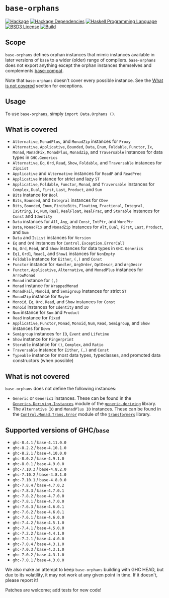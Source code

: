 # `base-orphans`
[![Hackage](https://img.shields.io/hackage/v/base-orphans.svg)][Hackage: base-orphans]
[![Hackage Dependencies](https://img.shields.io/hackage-deps/v/base-orphans.svg)](http://packdeps.haskellers.com/reverse/base-orphans)
[![Haskell Programming Language](https://img.shields.io/badge/language-Haskell-blue.svg)][Haskell.org]
[![BSD3 License](http://img.shields.io/badge/license-MIT-brightgreen.svg)][tl;dr Legal: MIT]
[![Build](https://img.shields.io/travis/haskell-compat/base-orphans.svg)](https://travis-ci.org/haskell-compat/base-orphans)

[Hackage: base-orphans]:
  http://hackage.haskell.org/package/base-orphans
  "base-orphans package on Hackage"
[Haskell.org]:
  http://www.haskell.org
  "The Haskell Programming Language"
[tl;dr Legal: MIT]:
  https://tldrlegal.com/license/mit-license
  "MIT License"

## Scope

`base-orphans` defines orphan instances that mimic instances available in later
versions of `base` to a wider (older) range of compilers. `base-orphans` does
not export anything except the orphan instances themselves and complements
[base-compat](http://hackage.haskell.org/package/base-compat).

Note that `base-orphans` doesn't cover every possible instance. See the
[What is not covered](#what-is-not-covered) section for exceptions.

## Usage

To use `base-orphans`, simply `import Data.Orphans ()`.

## What is covered

 * `Alternative`, `MonadPlus`, and `MonadZip` instances for `Proxy`
 * `Alternative`, `Applicative`, `Bounded`, `Data`, `Enum`, `Foldable`, `Functor`, `Ix`, `Monad`, `MonadFix`, `MonadPlus`, `MonadZip`, and `Traversable` instances for data types in `GHC.Generics`
 * `Alternative`, `Eq`, `Ord`, `Read`, `Show`, `Foldable`, and `Traversable` instances for `ZipList`
 * `Applicative` and `Alternative` instances for `ReadP` and `ReadPrec`
 * `Applicative` instance for strict and lazy `ST`
 * `Applicative`, `Foldable`, `Functor`, `Monad`, and `Traversable` instances for `Complex`,
   `Dual`, `First`, `Last`, `Product`, and `Sum`
 * `Bits` instance for `Bool`
 * `Bits`, `Bounded`, and `Integral` instances for `CDev`
 * `Bits`, `Bounded`, `Enum`, `FiniteBits`, `Floating`, `Fractional`, `Integral`, `IsString`, `Ix`, `Num`, `Real`, `RealFloat`, `RealFrac`, and `Storable` instances for `Const` and `Identity`
 * `Data` instances for `All`, `Any`, and `Const`, `IntPtr`, and `WordPtr`
 * `Data`, `MonadFix` and `MonadZip` instances for `Alt`, `Dual`, `First`, `Last`,
   `Product`, and `Sum`
 * `Data` and `IsList` instances for `Version`
 * `Eq` and `Ord` instances for `Control.Exception.ErrorCall`
 * `Eq`, `Ord`, `Read`, and `Show` instances for data types in `GHC.Generics`
 * `Eq1`, `Ord1`, `Read1`, and `Show1` instances for `NonEmpty`
 * `Foldable` instance for `Either`, `(,)` and `Const`
 * `Functor` instance for `Handler`, `ArgOrder`, `OptDescr`, and `ArgDescr`
 * `Functor`, `Applicative`, `Alternative`, and `MonadPlus` instances for `ArrowMonad`
 * `Monad` instance for `(,)`
 * `Monad` instance for `WrappedMonad`
 * `MonadFail`, `Monoid`, and `Semigroup` instances for strict `ST`
 * `MonadZip` instance for `Maybe`
 * `Monoid`, `Eq`, `Ord`, `Read`, and `Show` instances for `Const`
 * `Monoid` instances for `Identity` and `IO`
 * `Num` instance for `Sum` and `Product`
 * `Read` instance for `Fixed`
 * `Applicative`, `Functor`, `Monad`, `Monoid`, `Num`, `Read`, `Semigroup`, and `Show` instances for `Down`
 * `Semigroup` instances for `IO`, `Event` and `Lifetime`
 * `Show` instance for `Fingerprint`
 * `Storable` instance for `()`, `Complex`, and `Ratio`
 * `Traversable` instance for `Either`, `(,)` and `Const`
 * `Typeable` instance for most data types, typeclasses, and promoted data constructors (when possible)

## What is not covered
`base-orphans` does not define the following instances:

* `Generic` or `Generic1` instances. These can be found in the
  [`Generics.Deriving.Instances`](https://hackage.haskell.org/package/generic-deriving-1.8.0/docs/Generics-Deriving-Instances.html)
  module of the [`generic-deriving`](https://hackage.haskell.org/package/generic-deriving)
  library.
* The `Alternative IO` and `MonadPlus IO` instances. These can be found in the
  [`Control.Monad.Trans.Error`](http://hackage.haskell.org/package/transformers-0.4.3.0/docs/src/Control-Monad-Trans-Error.html#line-69)
  module of the [`transformers`](http://hackage.haskell.org/package/transformers) library.

## Supported versions of GHC/`base`

 * `ghc-8.4.1`  / `base-4.11.0.0`
 * `ghc-8.2.2`  / `base-4.10.1.0`
 * `ghc-8.2.1`  / `base-4.10.0.0`
 * `ghc-8.0.2`  / `base-4.9.1.0`
 * `ghc-8.0.1`  / `base-4.9.0.0`
 * `ghc-7.10.3` / `base-4.8.2.0`
 * `ghc-7.10.2` / `base-4.8.1.0`
 * `ghc-7.10.1` / `base-4.8.0.0`
 * `ghc-7.8.4`  / `base-4.7.0.2`
 * `ghc-7.8.3`  / `base-4.7.0.1`
 * `ghc-7.8.2`  / `base-4.7.0.0`
 * `ghc-7.8.1`  / `base-4.7.0.0`
 * `ghc-7.6.3`  / `base-4.6.0.1`
 * `ghc-7.6.2`  / `base-4.6.0.1`
 * `ghc-7.6.1`  / `base-4.6.0.0`
 * `ghc-7.4.2`  / `base-4.5.1.0`
 * `ghc-7.4.1`  / `base-4.5.0.0`
 * `ghc-7.2.2`  / `base-4.4.1.0`
 * `ghc-7.2.1`  / `base-4.4.0.0`
 * `ghc-7.0.4`  / `base-4.3.1.0`
 * `ghc-7.0.3`  / `base-4.3.1.0`
 * `ghc-7.0.2`  / `base-4.3.1.0`
 * `ghc-7.0.1`  / `base-4.3.0.0`

We also make an attempt to keep `base-orphans` building with GHC HEAD, but due
to its volatility, it may not work at any given point in time. If it doesn't,
please report it!

Patches are welcome; add tests for new code!

